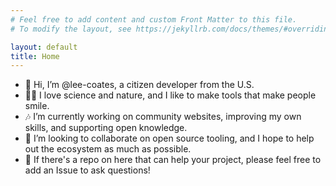 ```yaml
---
# Feel free to add content and custom Front Matter to this file.
# To modify the layout, see https://jekyllrb.com/docs/themes/#overriding-theme-defaults

layout: default
title: Home
---
```


- <span style='font-size:1em;'>&#129305;</span> Hi, I’m @lee-coates, a citizen developer from the U.S.
- <span style='font-size:1em;'>&#129404;&#127797;</span> I love science and nature, and I like to make tools that make people smile.
- <span style='font-size:1em;'>&#127926;</span> I’m currently working on community websites, improving my own skills, and supporting open knowledge.
- <span style='font-size:1em;'>&#129529;</span> I’m looking to collaborate on open source tooling, and I hope to help out the ecosystem as much as possible.
- <span style='font-size:1em;'>&#129534;</span> If there's a repo on here that can help your project, please feel free to add an Issue to ask questions!